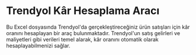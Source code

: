 # Trendyol Kâr Hesaplama Aracı

Bu Excel dosyasında Trendyol'da gerçekleştireceğiniz ürün satışları için kâr oranını hesaplayan bir araç bulunmaktadır. Trendyol'un satış gelirleri ve maliyetleri gibi verileri temel alarak, kâr oranını otomatik olarak hesaplayabilmenizi sağlar.
